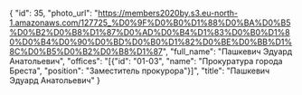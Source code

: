 {
    "id": 35,
    "photo_url": "https://members2020by.s3.eu-north-1.amazonaws.com/127725_%D0%9F%D0%B0%D1%88%D0%BA%D0%B5%D0%B2%D0%B8%D1%87%D0%AD%D0%B4%D1%83%D0%B0%D1%80%D0%B4%D0%90%D0%BD%D0%B0%D1%82%D0%BE%D0%BB%D1%8C%D0%B5%D0%B2%D0%B8%D1%87",
    "full_name": "Пашкевич Эдуард Анатольевич",
    "offices": "[{\"id\": \"01-03\", \"name\": \"Прокуратура города Бреста\", \"position\": \"Заместитель прокурора\"}]",
    "title": "Пашкевич Эдуард Анатольевич"
}